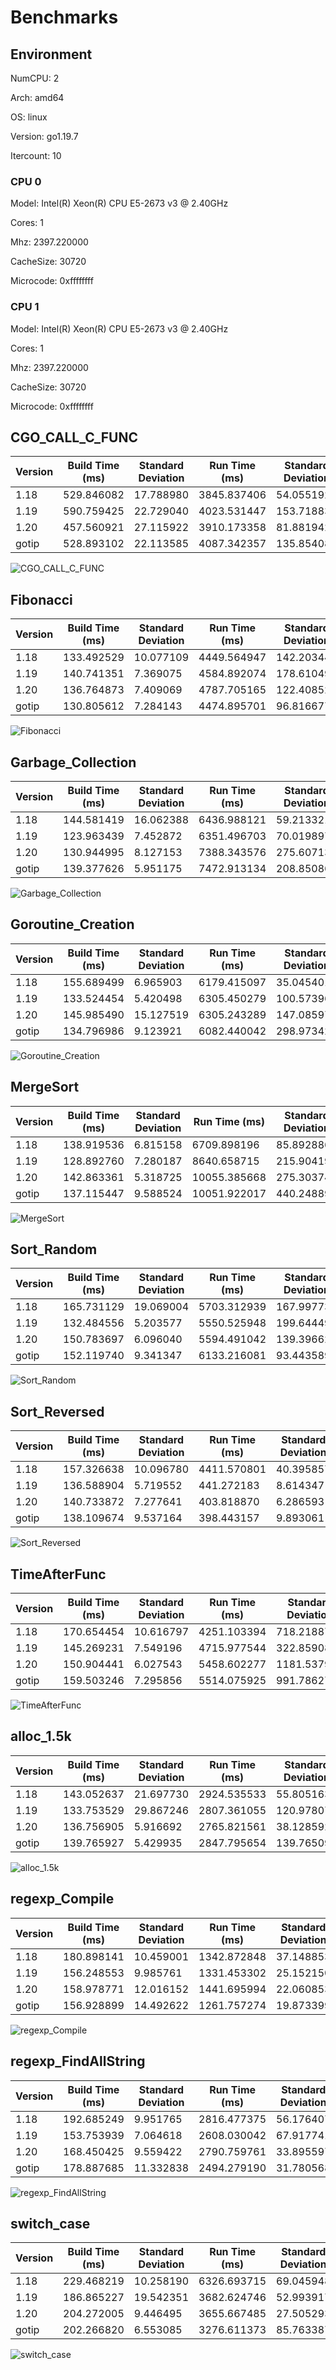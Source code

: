 # Benchmarks

## Environment

NumCPU: 2

Arch: amd64

OS: linux

Version: go1.19.7

Itercount: 10

### CPU 0

Model: Intel(R) Xeon(R) CPU E5-2673 v3 @ 2.40GHz

Cores: 1

Mhz: 2397.220000

CacheSize: 30720

Microcode: 0xffffffff

### CPU 1

Model: Intel(R) Xeon(R) CPU E5-2673 v3 @ 2.40GHz

Cores: 1

Mhz: 2397.220000

CacheSize: 30720

Microcode: 0xffffffff

## CGO_CALL_C_FUNC

| Version | Build Time (ms) | Standard Deviation | Run Time (ms) | Standard Deviation |
| ------ | ------ | ------ | ------ | ------ |
| 1.18 | 529.846082 | 17.788980 | 3845.837406 | 54.055192 |
| 1.19 | 590.759425 | 22.729040 | 4023.531447 | 153.718833 |
| 1.20 | 457.560921 | 27.115922 | 3910.173358 | 81.881942 |
| gotip | 528.893102 | 22.113585 | 4087.342357 | 135.854089 |

![CGO_CALL_C_FUNC](./CGO_CALL_C_FUNC__1eb049ef6b.png)

## Fibonacci

| Version | Build Time (ms) | Standard Deviation | Run Time (ms) | Standard Deviation |
| ------ | ------ | ------ | ------ | ------ |
| 1.18 | 133.492529 | 10.077109 | 4449.564947 | 142.203447 |
| 1.19 | 140.741351 | 7.369075 | 4584.892074 | 178.610490 |
| 1.20 | 136.764873 | 7.409069 | 4787.705165 | 122.408522 |
| gotip | 130.805612 | 7.284143 | 4474.895701 | 96.816677 |

![Fibonacci](./Fibonacci__016be0f0bc.png)

## Garbage_Collection

| Version | Build Time (ms) | Standard Deviation | Run Time (ms) | Standard Deviation |
| ------ | ------ | ------ | ------ | ------ |
| 1.18 | 144.581419 | 16.062388 | 6436.988121 | 59.213321 |
| 1.19 | 123.963439 | 7.452872 | 6351.496703 | 70.019897 |
| 1.20 | 130.944995 | 8.127153 | 7388.343576 | 275.607130 |
| gotip | 139.377626 | 5.951175 | 7472.913134 | 208.850863 |

![Garbage_Collection](./Garbage_Collection__f27466590e.png)

## Goroutine_Creation

| Version | Build Time (ms) | Standard Deviation | Run Time (ms) | Standard Deviation |
| ------ | ------ | ------ | ------ | ------ |
| 1.18 | 155.689499 | 6.965903 | 6179.415097 | 35.045401 |
| 1.19 | 133.524454 | 5.420498 | 6305.450279 | 100.573969 |
| 1.20 | 145.985490 | 15.127519 | 6305.243289 | 147.085973 |
| gotip | 134.796986 | 9.123921 | 6082.440042 | 298.973421 |

![Goroutine_Creation](./Goroutine_Creation__c0773f341a.png)

## MergeSort

| Version | Build Time (ms) | Standard Deviation | Run Time (ms) | Standard Deviation |
| ------ | ------ | ------ | ------ | ------ |
| 1.18 | 138.919536 | 6.815158 | 6709.898196 | 85.892886 |
| 1.19 | 128.892760 | 7.280187 | 8640.658715 | 215.904199 |
| 1.20 | 142.863361 | 5.318725 | 10055.385668 | 275.303748 |
| gotip | 137.115447 | 9.588524 | 10051.922017 | 440.248899 |

![MergeSort](./MergeSort__619024e898.png)

## Sort_Random

| Version | Build Time (ms) | Standard Deviation | Run Time (ms) | Standard Deviation |
| ------ | ------ | ------ | ------ | ------ |
| 1.18 | 165.731129 | 19.069004 | 5703.312939 | 167.997736 |
| 1.19 | 132.484556 | 5.203577 | 5550.525948 | 199.644498 |
| 1.20 | 150.783697 | 6.096040 | 5594.491042 | 139.396629 |
| gotip | 152.119740 | 9.341347 | 6133.216081 | 93.443589 |

![Sort_Random](./Sort_Random__7a0a58c9e3.png)

## Sort_Reversed

| Version | Build Time (ms) | Standard Deviation | Run Time (ms) | Standard Deviation |
| ------ | ------ | ------ | ------ | ------ |
| 1.18 | 157.326638 | 10.096780 | 4411.570801 | 40.395857 |
| 1.19 | 136.588904 | 5.719552 | 441.272183 | 8.614347 |
| 1.20 | 140.733872 | 7.277641 | 403.818870 | 6.286593 |
| gotip | 138.109674 | 9.537164 | 398.443157 | 9.893061 |

![Sort_Reversed](./Sort_Reversed__4f239a2e28.png)

## TimeAfterFunc

| Version | Build Time (ms) | Standard Deviation | Run Time (ms) | Standard Deviation |
| ------ | ------ | ------ | ------ | ------ |
| 1.18 | 170.654454 | 10.616797 | 4251.103394 | 718.218877 |
| 1.19 | 145.269231 | 7.549196 | 4715.977544 | 322.859087 |
| 1.20 | 150.904441 | 6.027543 | 5458.602277 | 1181.537900 |
| gotip | 159.503246 | 7.295856 | 5514.075925 | 991.786271 |

![TimeAfterFunc](./TimeAfterFunc__b4a2fe2bf5.png)

## alloc_1.5k

| Version | Build Time (ms) | Standard Deviation | Run Time (ms) | Standard Deviation |
| ------ | ------ | ------ | ------ | ------ |
| 1.18 | 143.052637 | 21.697730 | 2924.535533 | 55.805163 |
| 1.19 | 133.753529 | 29.867246 | 2807.361055 | 120.978072 |
| 1.20 | 136.756905 | 5.916692 | 2765.821561 | 38.128592 |
| gotip | 139.765927 | 5.429935 | 2847.795654 | 139.765098 |

![alloc_1.5k](./alloc_1.5k__78691b2f49.png)

## regexp_Compile

| Version | Build Time (ms) | Standard Deviation | Run Time (ms) | Standard Deviation |
| ------ | ------ | ------ | ------ | ------ |
| 1.18 | 180.898141 | 10.459001 | 1342.872848 | 37.148853 |
| 1.19 | 156.248553 | 9.985761 | 1331.453302 | 25.152150 |
| 1.20 | 158.978771 | 12.016152 | 1441.695994 | 22.060853 |
| gotip | 156.928899 | 14.492622 | 1261.757274 | 19.873399 |

![regexp_Compile](./regexp_Compile__b52c0e0ed5.png)

## regexp_FindAllString

| Version | Build Time (ms) | Standard Deviation | Run Time (ms) | Standard Deviation |
| ------ | ------ | ------ | ------ | ------ |
| 1.18 | 192.685249 | 9.951765 | 2816.477375 | 56.176407 |
| 1.19 | 153.753939 | 7.064618 | 2608.030042 | 67.917741 |
| 1.20 | 168.450425 | 9.559422 | 2790.759761 | 33.895597 |
| gotip | 178.887685 | 11.332838 | 2494.279190 | 31.780568 |

![regexp_FindAllString](./regexp_FindAllString__efbe67306d.png)

## switch_case

| Version | Build Time (ms) | Standard Deviation | Run Time (ms) | Standard Deviation |
| ------ | ------ | ------ | ------ | ------ |
| 1.18 | 229.468219 | 10.258190 | 6326.693715 | 69.045948 |
| 1.19 | 186.865227 | 19.542351 | 3682.624746 | 52.993917 |
| 1.20 | 204.272005 | 9.446495 | 3655.667485 | 27.505293 |
| gotip | 202.266820 | 6.553085 | 3276.611373 | 85.763387 |

![switch_case](./switch_case__725e73000e.png)

